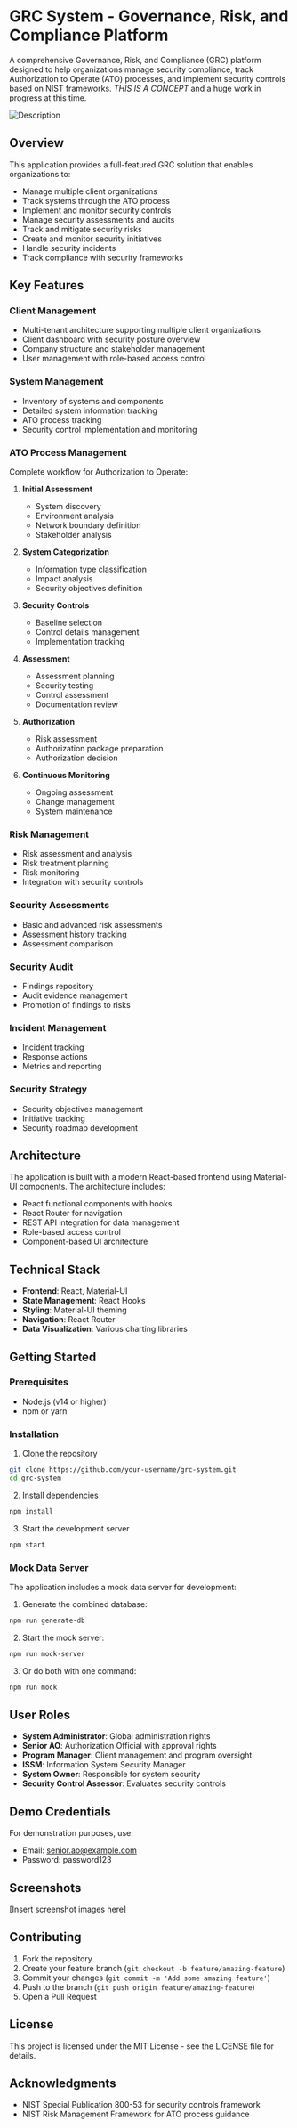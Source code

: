 # GRC System - Governance, Risk, and Compliance Platform

A comprehensive Governance, Risk, and Compliance (GRC) platform designed to help organizations manage security compliance, track Authorization to Operate (ATO) processes, and implement security controls based on NIST frameworks. *THIS IS A CONCEPT* and a huge work in progress at this time.

![Description](/screenshots/screenshot_1.png)

## Overview

This application provides a full-featured GRC solution that enables organizations to:

- Manage multiple client organizations
- Track systems through the ATO process
- Implement and monitor security controls
- Manage security assessments and audits
- Track and mitigate security risks
- Create and monitor security initiatives
- Handle security incidents
- Track compliance with security frameworks

## Key Features

### Client Management
- Multi-tenant architecture supporting multiple client organizations
- Client dashboard with security posture overview
- Company structure and stakeholder management
- User management with role-based access control

### System Management
- Inventory of systems and components
- Detailed system information tracking
- ATO process tracking
- Security control implementation and monitoring

### ATO Process Management
Complete workflow for Authorization to Operate:
1. **Initial Assessment**
   - System discovery
   - Environment analysis
   - Network boundary definition
   - Stakeholder analysis

2. **System Categorization**
   - Information type classification
   - Impact analysis
   - Security objectives definition

3. **Security Controls**
   - Baseline selection
   - Control details management
   - Implementation tracking

4. **Assessment**
   - Assessment planning
   - Security testing
   - Control assessment
   - Documentation review

5. **Authorization**
   - Risk assessment
   - Authorization package preparation
   - Authorization decision

6. **Continuous Monitoring**
   - Ongoing assessment
   - Change management
   - System maintenance

### Risk Management
- Risk assessment and analysis
- Risk treatment planning
- Risk monitoring
- Integration with security controls

### Security Assessments
- Basic and advanced risk assessments
- Assessment history tracking
- Assessment comparison

### Security Audit
- Findings repository
- Audit evidence management
- Promotion of findings to risks

### Incident Management
- Incident tracking
- Response actions
- Metrics and reporting

### Security Strategy
- Security objectives management
- Initiative tracking
- Security roadmap development

## Architecture

The application is built with a modern React-based frontend using Material-UI components. The architecture includes:

- React functional components with hooks
- React Router for navigation
- REST API integration for data management
- Role-based access control
- Component-based UI architecture

## Technical Stack

- **Frontend**: React, Material-UI
- **State Management**: React Hooks
- **Styling**: Material-UI theming
- **Navigation**: React Router
- **Data Visualization**: Various charting libraries

## Getting Started

### Prerequisites

- Node.js (v14 or higher)
- npm or yarn

### Installation

1. Clone the repository
```bash
git clone https://github.com/your-username/grc-system.git
cd grc-system
```

2. Install dependencies
```bash
npm install
```

3. Start the development server
```bash
npm start
```

### Mock Data Server

The application includes a mock data server for development:

1. Generate the combined database:
```bash
npm run generate-db
```

2. Start the mock server:
```bash
npm run mock-server
```

3. Or do both with one command:
```bash
npm run mock
```

## User Roles

- **System Administrator**: Global administration rights
- **Senior AO**: Authorization Official with approval rights
- **Program Manager**: Client management and program oversight
- **ISSM**: Information System Security Manager
- **System Owner**: Responsible for system security
- **Security Control Assessor**: Evaluates security controls

## Demo Credentials

For demonstration purposes, use:
- Email: senior.ao@example.com
- Password: password123

## Screenshots

[Insert screenshot images here]

## Contributing

1. Fork the repository
2. Create your feature branch (`git checkout -b feature/amazing-feature`)
3. Commit your changes (`git commit -m 'Add some amazing feature'`)
4. Push to the branch (`git push origin feature/amazing-feature`)
5. Open a Pull Request

## License

This project is licensed under the MIT License - see the LICENSE file for details.

## Acknowledgments

- NIST Special Publication 800-53 for security controls framework
- NIST Risk Management Framework for ATO process guidance